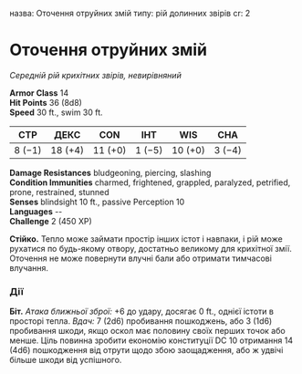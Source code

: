 назва: Оточення отруйних змій типу: рій долинних звірів cr: 2

# Оточення отруйних змій
_Середній рій крихітних звірів, невирівняний_

**Armor Class** 14    
**Hit Points** 36 (8d8)    
**Speed** 30 ft., swim 30 ft.

| СТР    | ДЕКС    | CON     | ІНТ    | WIS     | CHA    |
| ------ | ------- | ------- | ------ | ------- | ------ |
| 8 (−1) | 18 (+4) | 11 (+0) | 1 (−5) | 10 (+0) | 3 (−4) |

**Damage Resistances** bludgeoning, piercing, slashing    
**Condition Immunities** charmed, frightened, grappled, paralyzed, petrified, prone, restrained, stunned    
**Senses** blindsight 10 ft., passive Perception 10    
**Languages** --    
**Challenge** 2 (450 XP)

**Стійко.** Тепло може займати простір інших істот і навпаки, і рій може рухатися по будь-якому отвору, достатньо великому для крихітної змії. Оточення не може повернути влучні бали або отримати тимчасові влучання.

### Дії
**Біт.** _Атака ближньої зброї:_ +6 до удару, досягає 0 ft., однієї істоти в просторі тепла. _Вдач:_ 7 (2d6) пробивання пошкоджень, або 3 (1d6) пробивання шкоди, якщо оскол має половину своїх перших точок або менше. Ціль повинна зробити економію конституції DC 10 отримання 14 (4d6) пошкодження від отрути щодо збою заощадження, або ж удвічі більше шкоди від успішного.
